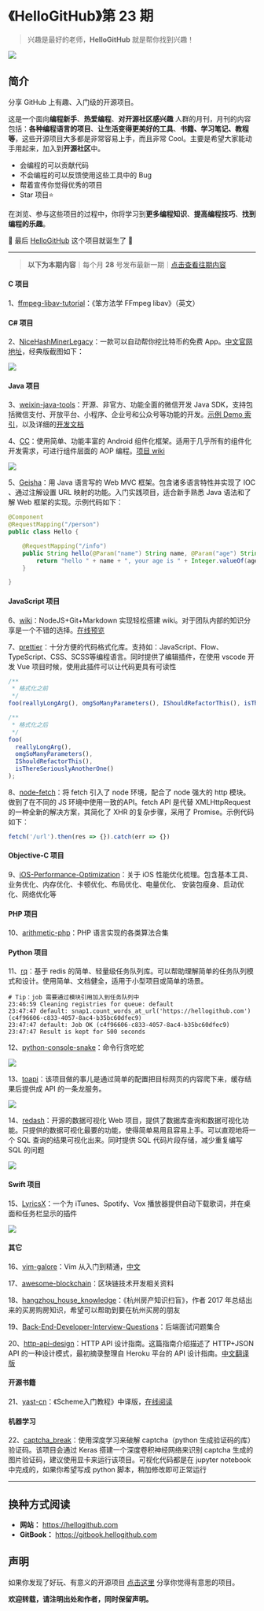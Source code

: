 # 《HelloGitHub》第 23 期
>兴趣是最好的老师，**HelloGitHub** 就是帮你找到兴趣！

![](https://raw.githubusercontent.com/521xueweihan/img/master/hellogithub/01/img/hello-github.jpg)

## 简介
分享 GitHub 上有趣、入门级的开源项目。

这是一个面向**编程新手**、**热爱编程**、**对开源社区感兴趣** 人群的月刊，月刊的内容包括：**各种编程语言的项目**、**让生活变得更美好的工具**、**书籍、学习笔记、教程等**，这些开源项目大多都是非常容易上手，而且非常 Cool。主要是希望大家能动手用起来，加入到**开源社区**中。
- 会编程的可以贡献代码
- 不会编程的可以反馈使用这些工具中的 Bug
- 帮着宣传你觉得优秀的项目
- Star 项目⭐️

在浏览、参与这些项目的过程中，你将学习到**更多编程知识**、**提高编程技巧**、**找到编程的乐趣**。

🎉 最后 [HelloGitHub](https://hellogithub.com) 这个项目就诞生了 🎉

---
> **以下为本期内容**｜每个月 **28** 号发布最新一期｜[点击查看往期内容](https://github.com/521xueweihan/HelloGitHub#内容)

#### C 项目
1、[ffmpeg-libav-tutorial](https://github.com/leandromoreira/ffmpeg-libav-tutorial)：《笨方法学 FFmpeg libav》（英文）

#### C# 项目
2、[NiceHashMinerLegacy](https://github.com/nicehash/NiceHashMinerLegacy)：一款可以自动帮你挖比特币的免费 App。[中文官网地址](https://miner.nicehash.com/)，经典版截图如下：

![](https://raw.githubusercontent.com/521xueweihan/img/master/hellogithub/23/img/NiceHashMinerLegacy-show-min.png)

#### Java 项目
3、[weixin-java-tools](https://github.com/Wechat-Group/weixin-java-tools)：开源、非官方、功能全面的微信开发 Java SDK，支持包括微信支付、开放平台、小程序、企业号和公众号等功能的开发。[示例 Demo 索引](https://github.com/Wechat-Group/weixin-java-tools/blob/master/demo.md)，以及详细的[开发文档](https://github.com/wechat-group/weixin-java-tools/wiki)

4、[CC](https://github.com/luckybilly/CC)：使用简单、功能丰富的 Android 组件化框架。适用于几乎所有的组件化开发需求，可进行组件层面的 AOP 编程。[项目 wiki](https://github.com/luckybilly/CC/wiki)

![](https://raw.githubusercontent.com/521xueweihan/img/master/hellogithub/23/img/cc.gif)

5、[Geisha](https://github.com/RitterHou/Geisha)：用 Java 语言写的 Web MVC 框架。包含诸多语言特性并实现了 IOC 、通过注解设置 URL 映射的功能。入门实践项目，适合新手熟悉 Java 语法和了解 Web 框架的实现。示例代码如下：
```java
@Component
@RequestMapping("/person")
public class Hello {

    @RequestMapping("/info")
    public String hello(@Param("name") String name, @Param("age") String age) {
        return "hello " + name + ", your age is " + Integer.valueOf(age);
    }

}
```

#### JavaScript 项目
6、[wiki]( https://github.com/Requarks/wiki)：NodeJS+Git+Markdown 实现轻松搭建 wiki。对于团队内部的知识分享是一个不错的选择。[在线预览](https://docs.requarks.io/wiki)

7、[prettier](https://github.com/prettier/prettier)：十分方便的代码格式化库。支持如：JavaScript、Flow、TypeScript、CSS、SCSS等编程语言。同时提供了编辑插件，在使用 vscode 开发 Vue 项目时候，使用此插件可以让代码更具有可读性
```javascript
/**
 * 格式化之前
 */
foo(reallyLongArg(), omgSoManyParameters(), IShouldRefactorThis(), isThereSeriouslyAnotherOne());

/**
 * 格式化之后
 */
foo(
  reallyLongArg(),
  omgSoManyParameters(),
  IShouldRefactorThis(),
  isThereSeriouslyAnotherOne()
);
```

8、[node-fetch](https://github.com/bitinn/node-fetch)：将 fetch 引入了 node 环境，配合了 node 强大的 http 模块。做到了在不同的 JS 环境中使用一致的API。fetch API 是代替 XMLHttpRequest 的一种全新的解决方案，其简化了 XHR 的复杂步骤，采用了 Promise。示例代码如下：
```javascript
fetch('/url').then(res => {}).catch(err => {})
```

#### Objective-C 项目
9、[iOS-Performance-Optimization](https://github.com/skyming/iOS-Performance-Optimization)：关于 iOS 性能优化梳理。包含基本工具、业务优化、内存优化、卡顿优化、布局优化、电量优化、 安装包瘦身、启动优化、网络优化等

#### PHP 项目
10、[arithmetic-php](https://github.com/PuShaoWei/arithmetic-php)：PHP 语言实现的各类算法合集

#### Python 项目
11、[rq](https://github.com/rq/rq)：基于 redis 的简单、轻量级任务队列库。可以帮助理解简单的任务队列模式和设计。使用简单、文档健全，适用于小型项目或简单的场景。
```shell
# Tip：job 需要通过模块引用加入到任务队列中
23:46:59 Cleaning registries for queue: default
23:47:47 default: snap1.count_words_at_url('https://hellogithub.com') (c4f96606-c833-4057-8ac4-b35bc60dfec9)
23:47:47 default: Job OK (c4f96606-c833-4057-8ac4-b35bc60dfec9)
23:47:47 Result is kept for 500 seconds
```

12、[python-console-snake](https://github.com/tancredi/python-console-snake)：命令行贪吃蛇

![](https://raw.githubusercontent.com/521xueweihan/img/master/hellogithub/23/img/python-console-snake-show-min.png)

13、[toapi](https://github.com/gaojiuli/toapi)：该项目做的事儿是通过简单的配置把目标网页的内容爬下来，缓存结果后提供成 API 的一条龙服务。

![](https://raw.githubusercontent.com/521xueweihan/img/master/hellogithub/23/img/toapi-show-min.png)

14、[redash](https://github.com/getredash/redash)：开源的数据可视化 Web 项目，提供了数据库查询和数据可视化功能。只提供的数据可视化最要的功能，使得简单易用且容易上手。可以直观地将一个 SQL 查询的结果可视化出来。同时提供 SQL 代码片段存储，减少重复编写 SQL 的问题

![](https://raw.githubusercontent.com/521xueweihan/img/master/hellogithub/23/img/redash.gif)

#### Swift 项目
15、[LyricsX](https://github.com/ddddxxx/LyricsX)：一个为 iTunes、Spotify、Vox 播放器提供自动下载歌词，并在桌面和任务栏显示的插件

![](https://raw.githubusercontent.com/521xueweihan/img/master/hellogithub/23/img/LyricsX-show-min.jpg)

#### 其它
16、[vim-galore](https://github.com/mhinz/vim-galore)：Vim 从入门到精通，[中文](https://github.com/wsdjeg/vim-galore-zh_cn)

17、[awesome-blockchain](https://github.com/chaozh/awesome-blockchain)：区块链技术开发相关资料

18、[hangzhou_house_knowledge](https://github.com/houshanren/hangzhou_house_knowledge)：《杭州房产知识扫盲》，作者 2017 年总结出来的买房购房知识，希望可以帮助到要在杭州买房的朋友

19、[Back-End-Developer-Interview-Questions](https://github.com/monklof/Back-End-Developer-Interview-Questions)：后端面试问题集合

20、[http-api-design](https://github.com/interagent/http-api-design)：HTTP API 设计指南。这篇指南介绍描述了 HTTP+JSON API 的一种设计模式，最初摘录整理自 Heroku 平台的 API 设计指南。[中文翻译版](https://github.com/ZhangBohan/http-api-design-ZH_CN)

#### 开源书籍
21、[yast-cn](https://github.com/DeathKing/yast-cn)：《Scheme入门教程》中译版，[在线阅读](http://deathking.github.io/yast-cn/)

#### 机器学习
22、[captcha_break](https://github.com/ypwhs/captcha_break)：使用深度学习来破解 captcha（python 生成验证码的库）验证码。该项目会通过 Keras 搭建一个深度卷积神经网络来识别 captcha 生成的图片验证码，建议使用显卡来运行该项目。可视化代码都是在 jupyter notebook 中完成的，如果你希望写成 python 脚本，稍加修改即可正常运行



---

## 换种方式阅读
- **网站：** https://hellogithub.com
- **GitBook：** https://gitbook.hellogithub.com

## 声明
如果你发现了好玩、有意义的开源项目 [点击这里](https://github.com/521xueweihan/HelloGitHub/issues/new) 分享你觉得有意思的项目。

**欢迎转载，请注明出处和作者，同时保留声明。**
